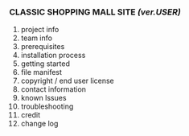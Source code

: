 ### CLASSIC SHOPPING MALL SITE *(ver.USER)*

1. project info
2. team info
3. prerequisites
4. installation process
5. getting started
4. file manifest
5. copyright / end user license
6. contact information
7. known lssues
8. troubleshooting
9. credit
10. change log

